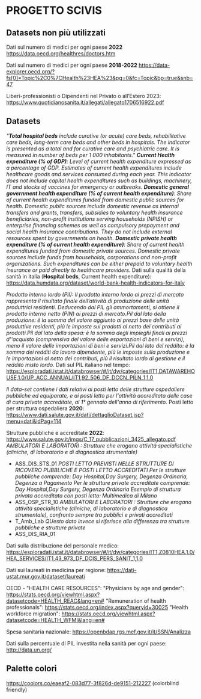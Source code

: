 # PROGETTO SCIVIS

## Datasets non più utilizzati

Dati sul numero di medici per ogni paese **2022**
https://data.oecd.org/healthres/doctors.htm

Dati sul numero di medici per ogni paese **2018-2022**
https://data-explorer.oecd.org/?fs[0]=Topic%2C0%7CHealth%23HEA%23&pg=0&fc=Topic&bp=true&snb=47

Liberi-professionisti o Dipendenti nel Privato o all’Estero 2023:
https://www.quotidianosanita.it/allegati/allegato1706516922.pdf

## Datasets

*"**Total hospital beds** include curative (or acute) care beds, rehabilitative care beds, long-term care beds and other beds in hospitals. The indicator is presented as a total and for curative care and psychiatric care. It is measured in number of beds per 1 000 inhabitants."*
***Current Health expenditure (% of GDP)**:
Level of current health expenditure expressed as a percentage of GDP. Estimates of current health expenditures include healthcare goods and services consumed during each year. This indicator does not include capital health expenditures such as buildings, machinery, IT and stocks of vaccines for emergency or outbreaks.
**Domestic general government health expenditure (% of current health expenditure)**:
Share of current health expenditures funded from domestic public sources for health. Domestic public sources include domestic revenue as internal transfers and grants, transfers, subsidies to voluntary health insurance beneficiaries, non-profit institutions serving households (NPISH) or enterprise financing schemes as well as compulsory prepayment and social health insurance contributions. They do not include external resources spent by governments on health.
**Domestic private health expenditure (% of current health expenditure)**:
Share of current health expenditures funded from domestic private sources. Domestic private sources include funds from households, corporations and non-profit organizations. Such expenditures can be either prepaid to voluntary health insurance or paid directly to healthcare providers.*
Dati sulla qualità della sanità in italia (**Hospital beds**, Current health expenditure):
https://data.humdata.org/dataset/world-bank-health-indicators-for-italy


*Prodotto interno lordo (Pil): Il prodotto interno lordo ai prezzi di mercato rappresenta il risultato finale dell’attività di produzione delle unità produttrici residenti. Deducendo dal PIL gli ammortamenti, si ottiene il prodotto interno netto (PIN) ai prezzi di mercato.Pil dal lato della produzione: è la somma del valore aggiunto ai prezzi base delle unità produttive residenti, più le imposte sui prodotti al netto dei contributi ai prodotti.Pil dal lato della spesa: è la somma degli impieghi finali ai prezzi d''acquisto (comprensiva del valore delle esportazioni di beni e servizi), meno il valore delle importazioni di beni e servizi.Pil dal lato del reddito: è la somma dei redditi da lavoro dipendente, più le imposte sulla produzione e le importazioni al netto dei contributi, più il risultato lordo di gestione e il reddito misto lordo.*
Dati sul PIL italiano nel tempo:
https://esploradati.istat.it/databrowser/#/it/dw/categories/IT1,DATAWAREHOUSE,1.0/UP_ACC_ANNUAL/IT1,92_506_DF_DCCN_PILN_1,1.0

*Il data-set contiene i dati relativi ai posti letto delle strutture ospedaliere pubbliche ed equiparate, e ai posti letto per l'attività accreditata delle case di cura private accreditate, al 1° gennaio dell'anno di riferimento.*
Posti letto per struttura ospedaliera **2020**:
https://www.dati.salute.gov.it/dati/dettaglioDataset.jsp?menu=dati&idPag=114

Strutture pubbliche e accreditate **2022**:
https://www.salute.gov.it/imgs/C_17_pubblicazioni_3425_allegato.pdf
*AMBULATORI E LABORATORI : Strutture che erogano attività specialistiche (cliniche, di laboratorio e di diagnostica strumentale)*
- ASS_DIS_STS_01
*POSTI LETTO PREVISTI NELLE STRUTTURE DI RICOVERO PUBBLICHE E POSTI LETTO ACCREDITATI
Per le strutture pubbliche comprende: Day Hospital,Day Surgery, Degenza Ordinaria, Degenza a Pagamento
Per le strutture private accreditate comprende: Day Hospital,Day Surgery, Degenza Ordinaria
Esempio di struttura privata accreditata con posti letto: Multimedica di Milano*
- ASS_OSP_STR_10
*AMBULATORI E LABORATORI : Strutture che erogano attività specialistiche (cliniche, di laboratorio e di diagnostica strumentale),
confronto sempre tra pubblici e privati accreditati*
- T_Amb_Lab
*QUesto dato invece si riferisce alla differenza tra strutture pubbliche e strutture private*
- ASS_DIS_RIA_01 


Dati sulla distribuzione del personale medico:
https://esploradati.istat.it/databrowser/#/it/dw/categories/IT1,Z0810HEA,1.0/HEA_SERVICES/IT1,43_973_DF_DCIS_PERS_SANIT_1,1.0

Dati sui laureati in medicina per regione:
https://dati-ustat.mur.gov.it/dataset/laureati

OECD - "HEALTH CARE RESOURCES":
"Physicians by age and gender":
 https://stats.oecd.org/viewhtml.aspx?datasetcode=HEALTH_REAC&lang=en#
"Remuneration of health professionals":
https://stats.oecd.org/index.aspx?queryid=30025
"Health workforce migration":
 https://stats.oecd.org/viewhtml.aspx?datasetcode=HEALTH_WFMI&lang=en#


Spesa sanitaria nazionale:
https://openbdap.rgs.mef.gov.it/it/SSN/Analizza

Dati sulla percentuale di PIL investita nella sanità per ogni paese:
http://data.un.org/



## Palette colori
https://coolors.co/eaeaf2-083d77-3f826d-de9151-212227
(colorblind friendly)
